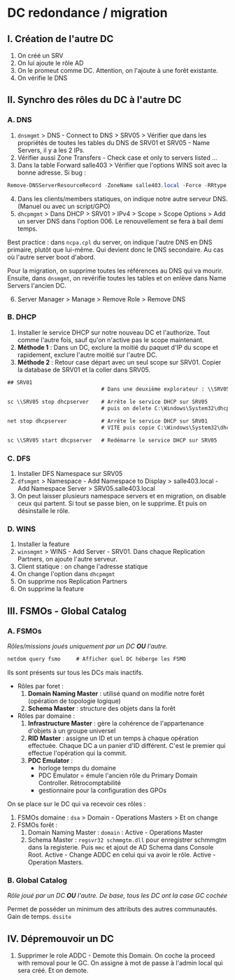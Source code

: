 # DC redondance / migration

## I. Création de l'autre DC

1. On créé un SRV
2. On lui ajoute le rôle AD
3. On le promeut comme DC. Attention, on l'ajoute à une forêt existante.
4. On vérifie le DNS

## II. Synchro des rôles du DC à l'autre DC

### A. DNS

1. `dnsmgmt` > DNS - Connect to DNS > SRV05 > Vérifier que dans les propriétés de toutes les tables du DNS de SRV01 et SRV05 - Name Servers, il y a les 2 IPs.
2. Vérifier aussi Zone Transfers - Check case et only to servers listed ...
3. Dans la table Forward salle403 > Vérifier que l'options WINS soit avec la bonne adresse. Si bug :

```powershell
Remove-DNSServerResourceRecord -ZoneName salle403.local -Force -RRtype "WINS" -Name "@"
```

4. Dans les clients/members statiques, on indique notre autre serveur DNS. (Manuel ou avec un script/GPO)
5. `dhcpmgmt` > Dans DHCP > SRV01 > IPv4 > Scope > Scope Options > Add un server DNS dans l'option 006. Le renouvellement se fera à bail demi temps.


Best practice : dans `ncpa.cpl` du server, on indique l'autre DNS en DNS primaire, plutôt que lui-même. Qui devient donc le DNS secondaire. Au cas où l'autre server boot d'abord.

Pour la migration, on supprime toutes les références au DNS qui va mourir. Ensuite, dans `dnsmgmt`, on revérifie toutes les tables et on enlève dans Name Servers l'ancien DC.

6. Server Manager > Manage > Remove Role > Remove DNS

### B. DHCP

1. Installer le service DHCP sur notre nouveau DC et l'authorize. Tout comme l'autre fois, sauf qu'on n'active pas le scope maintenant.
2. **Méthode 1** : Dans un DC, exclure la moitié du paquet d'IP du scope et rapidement, exclure l'autre moitié sur l'autre DC.
3. **Méthode 2** : Retour case départ avec un seul scope sur SRV01. Copier la database de SRV01 et la coller dans SRV05.

```cmd
## SRV01
                              # Dans une deuxième explorateur : \\SRV05\admin$\System32\dhcp
                              
sc \\SRV05 stop dhcpserver    # Arrête le service DHCP sur SRV05
                              # puis on delete C:\Windows\System32\dhcp\*

net stop dhcpserver           # Arrête le service DHCP sur SRV01
                              # VITE puis copie C:\Windows\System32\dhcp\dhcp.mdb dans la fenêtre de SRV05

sc \\SRV05 start dhcpserver   # Redémarre le service DHCP sur SRV05
```

### C. DFS

1. Installer DFS Namespace sur SRV05
2. `dfsmgmt` > Namespace - Add Namespace to Display > salle403.local - Add Namespace Server > SRV05.salle403.local
3. On peut laisser plusieurs namespace servers et en migration, on disable ceux qui partent. Si tout se passe bien, on le supprime. Et puis on désinstalle le rôle.

### D. WINS

1. Installer la feature
2. `winsmgmt` > WINS - Add Server - SRV01. Dans chaque Replication Partners, on ajoute l'autre serveur.
3. Client statique : on change l'adresse statique
4. On change l'option dans `dhcpmgmt`
5. On supprime nos Replication Partners
6. On supprime la feature

## III. FSMOs - Global Catalog

### A. FSMOs

*Rôles/missions joués uniquement par un DC **OU** l'autre.*

```cmd
netdom query fsmo     # Afficher quel DC héberge les FSMO
```

Ils sont présents sur tous les DCs mais inactifs.

* Rôles par foret :
    1. **Domain Naming Master** : utilisé quand on modifie notre forêt (opération de topologie logique)
    2. **Schema Master** : structure des objets dans la forêt
* Rôles par domaine :
    1. **Infrastructure Master** : gère la cohérence de l'appartenance d'objets à un groupe universel
    2. **RID Master** : assigne un ID et un temps à chaque opération effectuée. Chaque DC a un panier d'ID différent. C'est le premier qui effectue l'opération qui la commit. 
    3. **PDC Emulator** : 
        * horloge temps du domaine
        * PDC Emulator = émule l'ancien rôle du Primary Domain Controller. Rétrocomptabilité
        * gestionnaire pour la configuration des GPOs

On se place sur le DC qui va recevoir ces rôles :

1. FSMOs domaine : `dsa` > Domain - Operations Masters > Et on change
2. FSMOs forêt :
    1. Domain Naming Master : `domain` : Active - Operations Master
    2. Schema Master : `regsvr32 schmmgtm.dll` pour enregistrer schmmgtm dans la registerie. Puis `mmc` et ajout de AD Schema dans Console Root. Active - Change ADDC en celui qui va avoir le rôle. Active - Operation Masters. 

### B. Global Catalog

*Rôle joué par un DC **OU** l'autre. De base, tous les DC ont la case GC cochée*

Permet de posséder un minimum des attributs des autres communautés. Gain de temps. `dssite`

## IV. Dépremouvoir un DC

1. Supprimer le role ADDC - Demote this Domain. On coche la proceed with removal pour le GC. On assigne à mot de passe à l'admin local qui sera créé. Et on demote.
